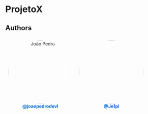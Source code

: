 # ProjetoX

## Authors

<div style="display:inline-block; text-align:center; margin: 10px;">
    <img src="https://avatars.githubusercontent.com/u/141358061?v=4" alt="João Pedro" width="200" style="border:1rem; border-radius:50%;" />
    <br />
    <a href="https://github.com/joaopedrodevl" style="text-decoration:none; color:#0366d6; font-weight:bold;">@joaopedrodevl</a>
</div>
<div style="display:inline-block; text-align:center; margin: 10px;">
    <img src="https://avatars.githubusercontent.com/u/131310175?v=4 alt="Je1pi" width="200" style="border:1rem; border-radius:50%;" />
    <br />
    <a href="https://github.com/Je1pi" style="text-decoration:none; color:#0366d6; font-weight:bold;">@Je1pi</a>
</div>

